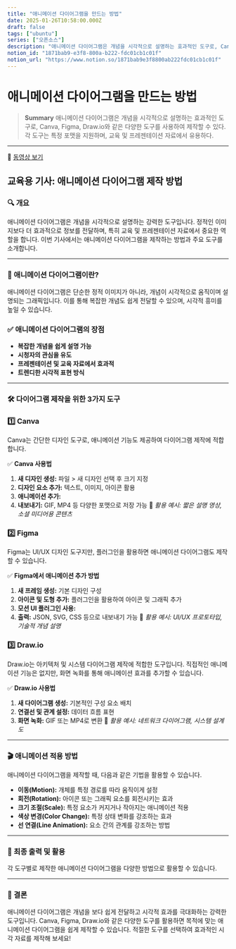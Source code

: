 ```yaml
---
title: "애니메이션 다이어그램을 만드는 방법"
date: 2025-01-26T10:58:00.000Z
draft: false
tags: ["ubuntu"]
series: ["오픈소스"]
description: "애니메이션 다이어그램은 개념을 시각적으로 설명하는 효과적인 도구로, Canva, Figma, Draw.io와 같은 다양한 도구를 사용하여 제작할 수 있다. 각 도구는 특정 포맷을 지원하며, 교육 및 프레젠테이션 자료에서 유용하다."
notion_id: "1871bab9-e3f8-800a-b222-fdc01cb1c01f"
notion_url: "https://www.notion.so/1871bab9e3f8800ab222fdc01cb1c01f"
---
```


# 애니메이션 다이어그램을 만드는 방법

> **Summary**
> 애니메이션 다이어그램은 개념을 시각적으로 설명하는 효과적인 도구로, Canva, Figma, Draw.io와 같은 다양한 도구를 사용하여 제작할 수 있다. 각 도구는 특정 포맷을 지원하며, 교육 및 프레젠테이션 자료에서 유용하다.

---

🎥 [동영상 보기](https://youtu.be/JRwTCKjc37o?si=8p99eToEy6TnXVBI)

## 교육용 기사: 애니메이션 다이어그램 제작 방법

### 🔍 개요

애니메이션 다이어그램은 개념을 시각적으로 설명하는 강력한 도구입니다. 정적인 이미지보다 더 효과적으로 정보를 전달하며, 특히 교육 및 프레젠테이션 자료에서 중요한 역할을 합니다. 이번 기사에서는 애니메이션 다이어그램을 제작하는 방법과 주요 도구를 소개합니다.

---

### 🎥 애니메이션 다이어그램이란?

애니메이션 다이어그램은 단순한 정적 이미지가 아니라, 개념이 시각적으로 움직이며 설명되는 그래픽입니다. 이를 통해 복잡한 개념도 쉽게 전달할 수 있으며, 시각적 흥미를 높일 수 있습니다.

### ✅ 애니메이션 다이어그램의 장점

- **복잡한 개념을 쉽게 설명 가능**
- **시청자의 관심을 유도**
- **프레젠테이션 및 교육 자료에서 효과적**
- **트렌디한 시각적 표현 방식**
---

### 🛠️ 다이어그램 제작을 위한 3가지 도구

### **1️⃣ Canva**

Canva는 간단한 디자인 도구로, 애니메이션 기능도 제공하여 다이어그램 제작에 적합합니다.

✅ **Canva 사용법**

1. **새 디자인 생성:** 파일 > 새 디자인 선택 후 크기 지정
1. **디자인 요소 추가:** 텍스트, 이미지, 아이콘 활용
1. **애니메이션 추가:**
1. **내보내기:** GIF, MP4 등 다양한 포맷으로 저장 가능
🔹 *활용 예시: 짧은 설명 영상, 소셜 미디어용 콘텐츠*

### **2️⃣ Figma**

Figma는 UI/UX 디자인 도구지만, 플러그인을 활용하면 애니메이션 다이어그램도 제작할 수 있습니다.

✅ **Figma에서 애니메이션 추가 방법**

1. **새 프레임 생성:** 기본 디자인 구성
1. **아이콘 및 도형 추가:** 플러그인을 활용하여 아이콘 및 그래픽 추가
1. **모션 UI 플러그인 사용:**
1. **출력:** JSON, SVG, CSS 등으로 내보내기 가능
🔹 *활용 예시: UI/UX 프로토타입, 기술적 개념 설명*

### **3️⃣ Draw.io**

Draw.io는 아키텍처 및 시스템 다이어그램 제작에 적합한 도구입니다. 직접적인 애니메이션 기능은 없지만, 화면 녹화를 통해 애니메이션 효과를 추가할 수 있습니다.

✅ **Draw.io 사용법**

1. **새 다이어그램 생성:** 기본적인 구성 요소 배치
1. **연결선 및 관계 설정:** 데이터 흐름 표현
1. **화면 녹화:** GIF 또는 MP4로 변환
🔹 *활용 예시: 네트워크 다이어그램, 시스템 설계도*

---

### 🎬 애니메이션 적용 방법

애니메이션 다이어그램을 제작할 때, 다음과 같은 기법을 활용할 수 있습니다.

- **이동(Motion):** 개체를 특정 경로를 따라 움직이게 설정
- **회전(Rotation):** 아이콘 또는 그래픽 요소를 회전시키는 효과
- **크기 조절(Scale):** 특정 요소가 커지거나 작아지는 애니메이션 적용
- **색상 변경(Color Change):** 특정 상태 변화를 강조하는 효과
- **선 연결(Line Animation):** 요소 간의 관계를 강조하는 방법
---

### 📩 최종 출력 및 활용

각 도구별로 제작한 애니메이션 다이어그램을 다양한 방법으로 활용할 수 있습니다.

---

### 🚀 결론

애니메이션 다이어그램은 개념을 보다 쉽게 전달하고 시각적 효과를 극대화하는 강력한 도구입니다. Canva, Figma, Draw.io와 같은 다양한 도구를 활용하면 목적에 맞는 애니메이션 다이어그램을 쉽게 제작할 수 있습니다. 적절한 도구를 선택하여 효과적인 시각 자료를 제작해 보세요!

